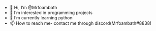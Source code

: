- 👋 Hi, I’m @Mrfoambath
- 👀 I’m interested in programming projects
- 🌱 I’m currently learning python
- 📫 How to reach me- contact me through discord(Mrfoambath#8838)

<!---
Mrfoambath/Mrfoambath is a ✨ special ✨ repository because its `README.md` (this file) appears on your GitHub profile.
You can click the Preview link to take a look at your changes.
--->
